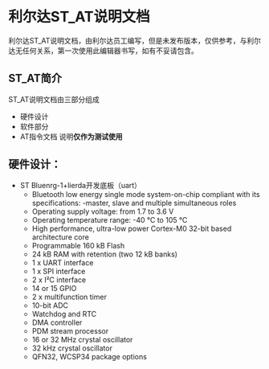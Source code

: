 ﻿﻿﻿﻿﻿﻿﻿﻿﻿# 利尔达ST_AT说明文档利尔达ST_AT说明文档，由利尔达员工编写，但是未发布版本，仅供参考，与利尔达无任何关系，第一次使用此编辑器书写，如有不妥请包含。## ST_AT简介ST_AT说明文档由三部分组成- 硬件设计- 软件部分- AT指令文档说明**仅作为测试使用**## 硬件设计：- ST Bluenrg-1+lierda开发底板（uart）	-  Bluetooth low energy single mode system-on-chip compliant with its specifications:	 -master, slave and multiple simultaneous roles	- Operating supply voltage: from 1.7 to 3.6 V	- Operating temperature range: -40 °C to 105 °C	- High performance, ultra-low power Cortex-M0 32-bit based architecture core	- Programmable 160 kB Flash	- 24 kB RAM with retention (two 12 kB banks)	- 1 x UART interface	- 1 x SPI interface	- 2 x I²C interface	- 14 or 15 GPIO	- 2 x multifunction timer	- 10-bit ADC	- Watchdog and RTC	- DMA controller	- PDM stream processor	- 16 or 32 MHz crystal oscillator	- 32 kHz crystal oscillator	- QFN32, WCSP34 package options
